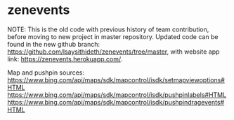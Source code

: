 # zenevents

NOTE: This is the old code with previous history of team contribution, before moving to new project in master repository.  Updated code can be found in the new github branch: https://github.com/lsaysithideth/zenevents/tree/master, with website app link: https://zenevents.herokuapp.com/.

Map and pushpin sources:
https://www.bing.com/api/maps/sdk/mapcontrol/isdk/setmapviewoptions#HTML
https://www.bing.com/api/maps/sdk/mapcontrol/isdk/pushpinlabels#HTML
https://www.bing.com/api/maps/sdk/mapcontrol/isdk/pushpindragevents#HTML
